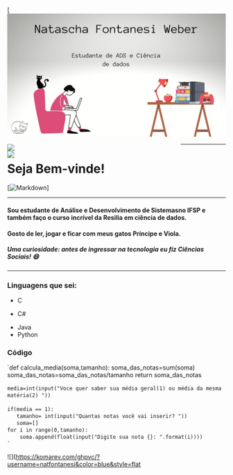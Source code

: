 [![Markdown(https://github.com/natfontanesi/natfontanesi/blob/main/natascha.jpg?raw=true)](https://github.com/natfontanesi/natfontanesi/blob/main/natascha.jpg?raw=true)  


 
<img width="400px" align="left" src="https://github-readme-stats.vercel.app/api/top-langs/?username=natfontanesi&hide=html&layout=compact&theme=buefy" />    

<td><img width="495px" align="left" src="https://github-readme-stats.vercel.app/api?username=natfontanesi&theme=buefy"/>  
 

***
# Seja Bem-vinde!  
[![Markdown](https://raw.githubusercontent.com/iampavangandhi/iampavangandhi/master/gifs/Hi.gif)]  
***
#### Sou estudante de Análise e Desenvolvimento de Sistemasno IFSP e também faço o curso incrível da Resilia em ciência de dados.
#### Gosto de ler, jogar e ficar com meus gatos Príncipe e Viola.

##### **Uma curiosidade**: antes de ingressar na tecnologia eu fiz _Ciências Sociais_! :smile:

***
### Linguagens que sei:
- C
+ C#
* Java
* Python

### Código  
   `def calcula_media(soma,tamanho):
    soma_das_notas=sum(soma)
    soma_das_notas=soma_das_notas/tamanho
    return soma_das_notas

    media=int(input("Voce quer saber sua média geral(1) ou média da mesma matéria(2) "))

    if(media == 1):
       tamanho= int(input("Quantas notas você vai inserir? "))
       soma=[]
    for i in range(0,tamanho):
        soma.append(float(input("Digite sua nota {}: ".format(i))))
    `





![](https://komarev.com/ghpvc/?username=natfontanesi&color=blue&style=flat
